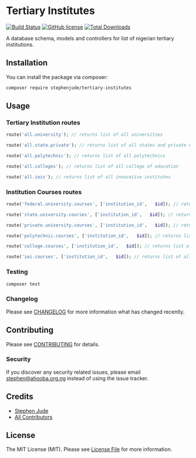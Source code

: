 # Tertiary Institutes 

[![Build Status](https://img.shields.io/travis/stephenjude/tertiary-institutes/master.svg?style=flat-square)](https://travis-ci.com/stephenjude/tertiary-institutes.svg?branch=master)
[![GitHub license](https://img.shields.io/github/license/stephenjude/tertiary-institutes.svg)](https://github.com/stephenjude/tertiary-institutes/blob/master/LICENSE.md)
[![Total Downloads](https://img.shields.io/packagist/dt/stephenjude/tertiary-institutes.svg?style=flat-square)](https://packagist.org/packages/stephenjude/tertiary-institutes)

A database schema, models and controllers for list of nigerian tertiary institutions.

## Installation

You can install the package via composer:

```bash
composer require stephenjude/tertiary-institutes
```

## Usage


### Tertiary Institution routes

``` php
route('all.university'); // returns list of all universities

route('all.state.private'); // returns list of all states and private universities

route('all.polytechnic'); // returns list of all polytechnics

route('all.colleges'); // returns list of all college of education

route('all.ieis'); // returns list of all innovative institutes

```

### Institution Courses routes

``` php
route('federal.university.courses', ['institution_id',   $id]); // returns list of all federal university courses

route('state.university.courses', ['institution_id',   $id]); // returns list of all state university courses

route('private.university.courses', ['institution_id',   $id]); // returns list of all private university courses

route('polytechnic.courses', ['institution_id',   $id]); // returns list of all polytechnic courses

route('college.courses', ['institution_id',   $id]); // returns list of all college courses

route('iei.courses', ['institution_id',   $id]); // returns list of all innovative institute courses

```

### Testing

``` bash
composer test
```

### Changelog

Please see [CHANGELOG](CHANGELOG.md) for more information what has changed recently.

## Contributing

Please see [CONTRIBUTING](CONTRIBUTING.md) for details.

### Security

If you discover any security related issues, please email stephen@ahooba.org.ng instead of using the issue tracker.

## Credits

- [Stephen Jude](https://github.com/stephenjude)
- [All Contributors](../../contributors)

## License

The MIT License (MIT). Please see [License File](LICENSE.md) for more information.
